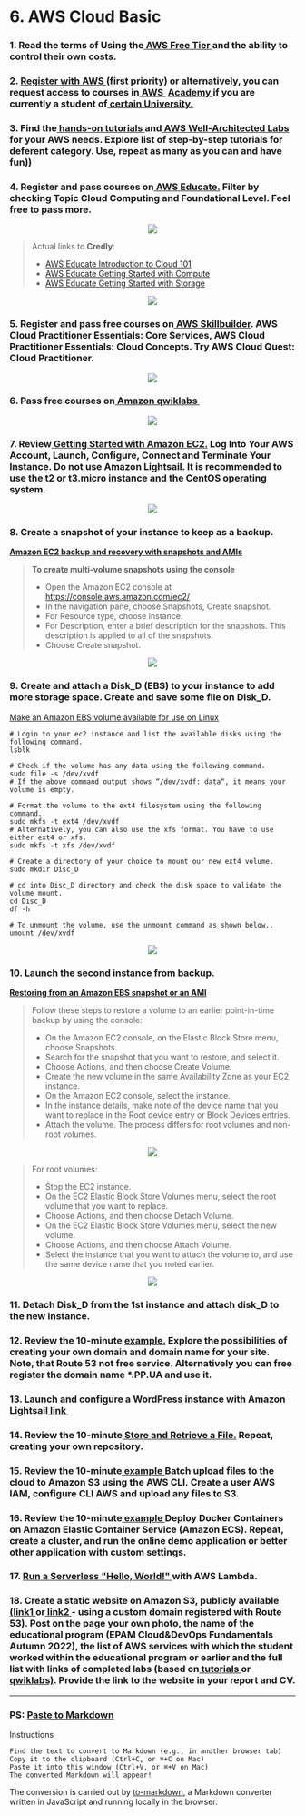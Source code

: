 # 6. AWS Cloud Basic 

### 1. Read the terms of Using the[  AWS Free Tier  ](https://docs.aws.amazon.com/en_us/awsaccountbilling/latest/aboutv2/billing-free-tier.html)and the ability to control their own costs.
### 2. [Register  with AWS  ](https://portal.aws.amazon.com/billing/signup?redirect_url=https%3A%2F%2Faws.amazon.com%2Fregistration-confirmation#/start)(first priority) or alternatively, you can request access to courses  in[  AWS ](https://aws.amazon.com/training/awsacademy/member-list/) [Academy  ](https://aws.amazon.com/training/awsacademy/member-list/)if you are currently a student of[  certain University.](https://aws.amazon.com/training/awsacademy/member-list/)
### 3. Find the[  hands-on tutorials  ](https://aws.amazon.com/ru/getting-started/hands-on/?awsf.getting-started-category=category%23compute&amp;awsf.getting-started-content-type=content-type%23hands-on&amp;?e=gs2020&amp;p=gsrc&amp;awsf.getting-started-level=*all)and[  AWS Well-Architected Labs  ](https://www.wellarchitectedlabs.com/)for  your AWS  needs. Explore list of step-by-step tutorials for deferent  category. Use, repeat as  many as you  can and have fun))
### 4. Register and pass courses on[  AWS Educate.](https://www.awseducate.com/) Filter by checking Topic Cloud Computing and Foundational Level. Feel free to pass more. 
<p align="center">
  <img src="https://github.com/Ivan2navI/L1_EPAM/blob/main//6.%20AWS/.info/A%204.1..png">
</p>

> Actual links to __Credly__:
> - [AWS Educate Introduction to Cloud 101](https://www.credly.com/badges/91260238-f8a4-43cb-a5be-225bf28ece76/public_url)
> - [AWS Educate Getting Started with Compute](https://www.credly.com/badges/c55b57e4-31ab-40fd-a2b4-ff4e1ea87cf7/public_url)
> - [AWS Educate Getting Started with Storage](https://www.credly.com/badges/8a610240-9c44-4ac7-b22c-a447c0addd1e/public_url)
<p align="center">
  <img src="https://github.com/Ivan2navI/L1_EPAM/blob/main//6.%20AWS/.info/A%204.2..png">
</p>

### 5. Register and pass free courses  on[  AWS Skillbuilder](https://explore.skillbuilder.aws/learn). AWS Cloud  Practitioner Essentials: Core Services, AWS Cloud  Practitioner Essentials: Cloud Concepts. Try AWS Cloud  Quest: Cloud Practitioner. 
<p align="center">
  <img src="https://github.com/Ivan2navI/L1_EPAM/blob/main//6.%20AWS/.info/A%205..png">
</p>

### 6. Pass free courses on[  Amazon  qwiklabs ](https://amazon.qwiklabs.com/)
<p align="center">
  <img src="https://github.com/Ivan2navI/L1_EPAM/blob/main//6.%20AWS/.info/A%206..png">
</p>

### 7. Review[  Getting  Started  with  Amazon  EC2.](https://aws.amazon.com/ec2/getting-started/?nc1=h_ls)  Log  Into  Your  AWS  Account,  Launch,  Configure,  Connect and Terminate Your Instance. Do not use Amazon Lightsail. It is recommended to use the t2 or t3.micro instance and the CentOS operating system. 
<p align="center">
  <img src="https://github.com/Ivan2navI/L1_EPAM/blob/main//6.%20AWS/.info/A%207..png">
</p>

### 8. Create a snapshot of  your instance to keep as a backup.
__[Amazon EC2 backup and recovery with snapshots and AMIs](https://docs.aws.amazon.com/prescriptive-guidance/latest/backup-recovery/ec2-backup.html)__
> __To create multi-volume snapshots using the console__
> - Open the Amazon EC2 console at https://console.aws.amazon.com/ec2/
> - In the navigation pane, choose Snapshots, Create snapshot.
> - For Resource type, choose Instance.
> - For Description, enter a brief description for the snapshots. This description is applied to all of the snapshots.
> - Choose Create snapshot.
<p align="center">
  <img src="https://github.com/Ivan2navI/L1_EPAM/blob/main//6.%20AWS/.info/A%208..png">
</p>

### 9. Create and attach a Disk_D (EBS) to your instance to add more storage space. Create and save some file on Disk_D.

[Make an Amazon EBS volume available for use on Linux](https://docs.aws.amazon.com/AWSEC2/latest/UserGuide/ebs-using-volumes.html)
```console
# Login to your ec2 instance and list the available disks using the following command.
lsblk

# Check if the volume has any data using the following command.
sudo file -s /dev/xvdf
# If the above command output shows “/dev/xvdf: data“, it means your volume is empty.

# Format the volume to the ext4 filesystem using the following command.
sudo mkfs -t ext4 /dev/xvdf
# Alternatively, you can also use the xfs format. You have to use either ext4 or xfs.
sudo mkfs -t xfs /dev/xvdf

# Create a directory of your choice to mount our new ext4 volume.
sudo mkdir Disc_D

# cd into Disc_D directory and check the disk space to validate the volume mount.
cd Disc_D
df -h

# To unmount the volume, use the unmount command as shown below..
umount /dev/xvdf
```
<p align="center">
  <img src="https://github.com/Ivan2navI/L1_EPAM/blob/main//6.%20AWS/.info/A%209..png">
</p>

### 10. Launch the second instance from backup.

__[Restoring from an Amazon EBS snapshot or an AMI](https://docs.aws.amazon.com/prescriptive-guidance/latest/backup-recovery/restore.html)__
> Follow these steps to restore a volume to an earlier point-in-time backup by using the console:
> - On the Amazon EC2 console, on the Elastic Block Store menu, choose Snapshots.
> - Search for the snapshot that you want to restore, and select it.
> - Choose Actions, and then choose Create Volume.
> - Create the new volume in the same Availability Zone as your EC2 instance.
> - On the Amazon EC2 console, select the instance.
> - In the instance details, make note of the device name that you want to replace in the Root device entry or Block Devices entries.
> - Attach the volume. The process differs for root volumes and non-root volumes.
<p align="center">
  <img src="https://github.com/Ivan2navI/L1_EPAM/blob/main//6.%20AWS/.info/A%2010_1..png">
</p>

> For root volumes:
> - Stop the EC2 instance.
> - On the EC2 Elastic Block Store Volumes menu, select the root volume that you want to replace.
> - Choose Actions, and then choose Detach Volume.
> - On the EC2 Elastic Block Store Volumes menu, select the new volume.
> - Choose Actions, and then choose Attach Volume.
> - Select the instance that you want to attach the volume to, and use the same device name that you noted earlier.
<p align="center">
  <img src="https://github.com/Ivan2navI/L1_EPAM/blob/main//6.%20AWS/.info/A%2010_2..png">
</p>

### 11. Detach Disk_D from the 1st instance and attach  disk_D to the new instance. 
### 12. Review the 10-minute [example.](https://aws.amazon.com/getting-started/hands-on/get-a-domain/?nc1=h_ls) Explore the possibilities of creating your own domain and domain  name  for  your  site.  Note,  that  Route  53  not  free  service. Alternatively  you  can  free register the  domain name *.PP.UA and use it. 
### 13. Launch and configure a WordPress instance with Amazon Lightsail[  link  ](https://aws.amazon.com/getting-started/hands-on/launch-a-wordpress-website/?trk=gs_card) 
### 14. Review the 10-minute[  Store and Retrieve a File.](https://aws.amazon.com/getting-started/hands-on/backup-files-to-amazon-s3/) Repeat, creating your own repository.
### 15. Review  the  10-minute[  example  ](https://aws.amazon.com/getting-started/hands-on/backup-to-s3-cli/?nc1=h_ls)Batch  upload  files  to  the  cloud  to  Amazon  S3  using  the  AWS  CLI. Create a user AWS  IAM, configure CLI AWS and upload any files  to S3.
### 16. Review the 10-minute[  example  ](https://aws.amazon.com/getting-started/hands-on/deploy-docker-containers/?nc1=h_ls)Deploy Docker Containers on Amazon Elastic Container Service (Amazon  ECS).  Repeat,  create  a  cluster,  and  run  the  online  demo  application  or  better  other application with custom settings.
### 17. [Run a Serverless "Hello, World!"  ](https://aws.amazon.com/getting-started/hands-on/run-serverless-code/?nc1=h_ls)with  AWS Lambda. 
### 18. Create a static website on Amazon S3, publicly available [(link1  ](https://docs.aws.amazon.com/AmazonS3/latest/dev/HostingWebsiteOnS3Setup.html)or[  link2  ](https://docs.aws.amazon.com/AmazonS3/latest/dev/website-hosting-custom-domain-walkthrough.html)- using a custom domain registered with Route 53). Post on the page your own photo, the name of the educational program  (**EPAM  Cloud&DevOps  Fundamentals  Autumn  2022**),  the  list  of  AWS  services  with which the student worked within the educational program or earlier and the full list with links of  completed  labs  (based  on[  tutorials  ](https://aws.amazon.com/getting-started/hands-on/?awsf.getting-started-content-type=content-type%23hands-on&amp;?e=gs2020&amp;p=gsrc)or[  qwiklabs)](https://amazon.qwiklabs.com/).  Provide  the  link  to  the  website  in  your  report and СV.

---
### PS: [Paste to Markdown](https://euangoddard.github.io/clipboard2markdown/)

Instructions

    Find the text to convert to Markdown (e.g., in another browser tab)
    Copy it to the clipboard (Ctrl+C, or ⌘+C on Mac)
    Paste it into this window (Ctrl+V, or ⌘+V on Mac)
    The converted Markdown will appear!

The conversion is carried out by [to-markdown](https://github.com/domchristie/to-markdown), a Markdown converter written in JavaScript and running locally in the browser.
